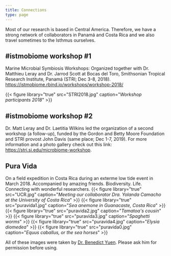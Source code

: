 ```yaml
---
title: Connections
type: page
---
```


Most of our research is based in Central America. Therefore,  we have a strong network of collaborators in Panamá and Costa Rica and we also travel sometimes to the Isthmus ourselves. 

## #istmobiome workshop #1
Marine Microbial Symbiosis Workshops: Organized together with Dr. Matthieu Leray and Dr. Jarrod Scott at Bocas del Toro, Smithsonian Tropical Research Institute, Panamá (STRI; Dec 3-8, 2018). https://istmobiome.rbind.io/workshops/workshop-2018/

{{< figure library="true" src="STRI2018.jpg" caption="*Workshop participants 2018*" >}}

## #istmobiome workshop #2
Dr. Matt Leray and Dr. Laetitia Wilkins led the organization of a second workshop (a follow-up), funded by the Gordon and Betty Moore Foundation and STRI provost John Davis (same place; Dec 1-7, 2019). For more information and a photo gallery check out this link: https://stri.si.edu/microbiome-workshop.

## Pura Vida
On a field expedition in Costa Rica during an exterme low tide event in March 2018. Accompanied by amazing friends. Biodiversity. Life. Connecting with wonderful researchers. 
{{< figure library="true" src="UCR.jpg" caption="*Meeting our collaborator Dra. Yolanda Camacho at the University of Costa Rica*" >}}
{{< figure library="true" src="puravida1.jpg" caption="*Sea anemone in Guanacaste, Costa Rica*" >}}
{{< figure library="true" src="puravida2.jpg" caption="*Tamatoa's cousin*" >}}
{{< figure library="true" src="puravida3.jpg" caption="*Spaghetti worms*" >}}
{{< figure library="true" src="puravida4.jpg" caption="*Elysia diomedea*" >}}
{{< figure library="true" src="puravida0.jpg" caption="*Equus caballus, or the sea horses*" >}}

All of these images were taken by [Dr. Benedict Yuen](https://www.ecoevoint.ch/author/benedict-yuen/). Please ask him for permission before using.
